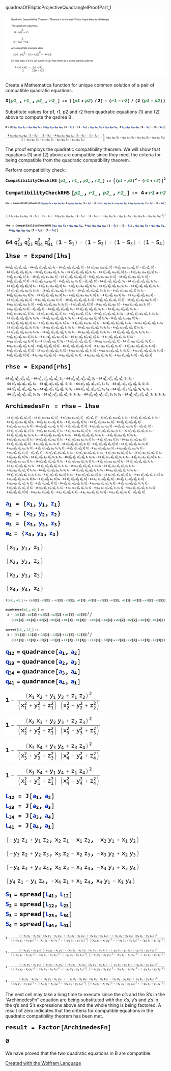 quadreaOfEllipticProjectiveQuadranglelProofPart\_1 

![quadreaOfEllipticProjectiveQuadranglelProofPart_1_1.gif](HTMLFiles/quadreaOfEllipticProjectiveQuadranglelProofPart_1_1.gif)

Create a Mathematica function for unique common solution of a pair of compatible quadratic equations.

![quadreaOfEllipticProjectiveQuadranglelProofPart_1_2.png](HTMLFiles/quadreaOfEllipticProjectiveQuadranglelProofPart_1_2.png)

Substitute values for p1, r1, p2 and r2 from quadratic equations (1) and (2) above to compute the qadrea B .

![quadreaOfEllipticProjectiveQuadranglelProofPart_1_3.png](HTMLFiles/quadreaOfEllipticProjectiveQuadranglelProofPart_1_3.png)

![quadreaOfEllipticProjectiveQuadranglelProofPart_1_4.png](HTMLFiles/quadreaOfEllipticProjectiveQuadranglelProofPart_1_4.png)

The proof employs the quadratic compatibility theorem. We will show that equations (1) and (2) above are compatible since they meet the criteria for being compatible from the quadratic compatibility theorem.

Perform compatibility check:

![quadreaOfEllipticProjectiveQuadranglelProofPart_1_5.png](HTMLFiles/quadreaOfEllipticProjectiveQuadranglelProofPart_1_5.png)

![quadreaOfEllipticProjectiveQuadranglelProofPart_1_6.png](HTMLFiles/quadreaOfEllipticProjectiveQuadranglelProofPart_1_6.png)

![quadreaOfEllipticProjectiveQuadranglelProofPart_1_7.gif](HTMLFiles/quadreaOfEllipticProjectiveQuadranglelProofPart_1_7.gif)

![quadreaOfEllipticProjectiveQuadranglelProofPart_1_8.png](HTMLFiles/quadreaOfEllipticProjectiveQuadranglelProofPart_1_8.png)

![quadreaOfEllipticProjectiveQuadranglelProofPart_1_9.png](HTMLFiles/quadreaOfEllipticProjectiveQuadranglelProofPart_1_9.png)

![quadreaOfEllipticProjectiveQuadranglelProofPart_1_10.png](HTMLFiles/quadreaOfEllipticProjectiveQuadranglelProofPart_1_10.png)

![quadreaOfEllipticProjectiveQuadranglelProofPart_1_11.png](HTMLFiles/quadreaOfEllipticProjectiveQuadranglelProofPart_1_11.png)

![quadreaOfEllipticProjectiveQuadranglelProofPart_1_12.png](HTMLFiles/quadreaOfEllipticProjectiveQuadranglelProofPart_1_12.png)

![quadreaOfEllipticProjectiveQuadranglelProofPart_1_13.png](HTMLFiles/quadreaOfEllipticProjectiveQuadranglelProofPart_1_13.png)

![quadreaOfEllipticProjectiveQuadranglelProofPart_1_14.png](HTMLFiles/quadreaOfEllipticProjectiveQuadranglelProofPart_1_14.png)

![quadreaOfEllipticProjectiveQuadranglelProofPart_1_15.png](HTMLFiles/quadreaOfEllipticProjectiveQuadranglelProofPart_1_15.png)

![quadreaOfEllipticProjectiveQuadranglelProofPart_1_16.png](HTMLFiles/quadreaOfEllipticProjectiveQuadranglelProofPart_1_16.png)

![quadreaOfEllipticProjectiveQuadranglelProofPart_1_17.gif](HTMLFiles/quadreaOfEllipticProjectiveQuadranglelProofPart_1_17.gif)

![quadreaOfEllipticProjectiveQuadranglelProofPart_1_18.png](HTMLFiles/quadreaOfEllipticProjectiveQuadranglelProofPart_1_18.png)

![quadreaOfEllipticProjectiveQuadranglelProofPart_1_19.png](HTMLFiles/quadreaOfEllipticProjectiveQuadranglelProofPart_1_19.png)

![quadreaOfEllipticProjectiveQuadranglelProofPart_1_20.png](HTMLFiles/quadreaOfEllipticProjectiveQuadranglelProofPart_1_20.png)

![quadreaOfEllipticProjectiveQuadranglelProofPart_1_21.png](HTMLFiles/quadreaOfEllipticProjectiveQuadranglelProofPart_1_21.png)

![quadreaOfEllipticProjectiveQuadranglelProofPart_1_22.png](HTMLFiles/quadreaOfEllipticProjectiveQuadranglelProofPart_1_22.png)

![quadreaOfEllipticProjectiveQuadranglelProofPart_1_23.png](HTMLFiles/quadreaOfEllipticProjectiveQuadranglelProofPart_1_23.png)

![quadreaOfEllipticProjectiveQuadranglelProofPart_1_24.png](HTMLFiles/quadreaOfEllipticProjectiveQuadranglelProofPart_1_24.png)

![quadreaOfEllipticProjectiveQuadranglelProofPart_1_25.gif](HTMLFiles/quadreaOfEllipticProjectiveQuadranglelProofPart_1_25.gif)

![quadreaOfEllipticProjectiveQuadranglelProofPart_1_26.png](HTMLFiles/quadreaOfEllipticProjectiveQuadranglelProofPart_1_26.png)

![quadreaOfEllipticProjectiveQuadranglelProofPart_1_27.png](HTMLFiles/quadreaOfEllipticProjectiveQuadranglelProofPart_1_27.png)

![quadreaOfEllipticProjectiveQuadranglelProofPart_1_28.png](HTMLFiles/quadreaOfEllipticProjectiveQuadranglelProofPart_1_28.png)

![quadreaOfEllipticProjectiveQuadranglelProofPart_1_29.png](HTMLFiles/quadreaOfEllipticProjectiveQuadranglelProofPart_1_29.png)

![quadreaOfEllipticProjectiveQuadranglelProofPart_1_30.gif](HTMLFiles/quadreaOfEllipticProjectiveQuadranglelProofPart_1_30.gif)

![quadreaOfEllipticProjectiveQuadranglelProofPart_1_31.png](HTMLFiles/quadreaOfEllipticProjectiveQuadranglelProofPart_1_31.png)

![quadreaOfEllipticProjectiveQuadranglelProofPart_1_32.png](HTMLFiles/quadreaOfEllipticProjectiveQuadranglelProofPart_1_32.png)

![quadreaOfEllipticProjectiveQuadranglelProofPart_1_33.png](HTMLFiles/quadreaOfEllipticProjectiveQuadranglelProofPart_1_33.png)

![quadreaOfEllipticProjectiveQuadranglelProofPart_1_34.png](HTMLFiles/quadreaOfEllipticProjectiveQuadranglelProofPart_1_34.png)

![quadreaOfEllipticProjectiveQuadranglelProofPart_1_35.gif](HTMLFiles/quadreaOfEllipticProjectiveQuadranglelProofPart_1_35.gif)

![quadreaOfEllipticProjectiveQuadranglelProofPart_1_36.png](HTMLFiles/quadreaOfEllipticProjectiveQuadranglelProofPart_1_36.png)

![quadreaOfEllipticProjectiveQuadranglelProofPart_1_37.png](HTMLFiles/quadreaOfEllipticProjectiveQuadranglelProofPart_1_37.png)

![quadreaOfEllipticProjectiveQuadranglelProofPart_1_38.png](HTMLFiles/quadreaOfEllipticProjectiveQuadranglelProofPart_1_38.png)

![quadreaOfEllipticProjectiveQuadranglelProofPart_1_39.png](HTMLFiles/quadreaOfEllipticProjectiveQuadranglelProofPart_1_39.png)

The next cell may take a long time to execute since the q’s and the S’s in the “ArchimedesFn” equation are being substituted with the x’s, y’s and z’s in the q’s and S’s expressions above and the whole thing is being factored. A result of zero indicates that the criteria for compatible equations in the quadratic compatibility theorem has been met.

![quadreaOfEllipticProjectiveQuadranglelProofPart_1_40.png](HTMLFiles/quadreaOfEllipticProjectiveQuadranglelProofPart_1_40.png)

![quadreaOfEllipticProjectiveQuadranglelProofPart_1_41.png](HTMLFiles/quadreaOfEllipticProjectiveQuadranglelProofPart_1_41.png)

We have proved that the two quadratic equations in B are compatible.

[Created with the Wolfram Language](http://www.wolfram.com/language/)